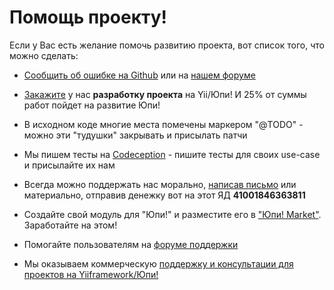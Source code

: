 # Помощь проекту! #

Если у Вас есть желание помочь развитию проекта, вот список того, что можно сделать:

- [Сообщить об ошибке на Github](https://github.com/yupe/yupe/issues/new) или на [нашем форуме](http://yupe.ru/talk/viewforum.php?id=2)

- [Закажите](http://amylabs.ru/contact) у нас **разработку проекта** на Yii/Юпи! И 25% от суммы работ пойдет на развитие Юпи!

- В исходном коде многие места помечены маркером "@TODO" - можно эти "тудушки" закрывать и присылать патчи

- Мы пишем тесты на [Codeception](http://yupe.ru/codeception/) - пишите тесты для своих use-case и присылайте их нам

- Всегда можно поддержать нас морально, [написав письмо](http://yupe.ru/contacts) или материально, отправив денежку вот на этот ЯД **41001846363811**

- Создайте свой модуль для "Юпи!" и разместите его в ["Юпи! Market"](http://yupe.ru/marketplace). Заработайте на этом!

- Помогайте пользователям на [форуме поддержки](http://yupe.ru/talk/)

- Мы оказываем коммерческую [поддержку и консультации для проектов на Yiiframework/Юпи!](http://amylabs.ru/contact)
